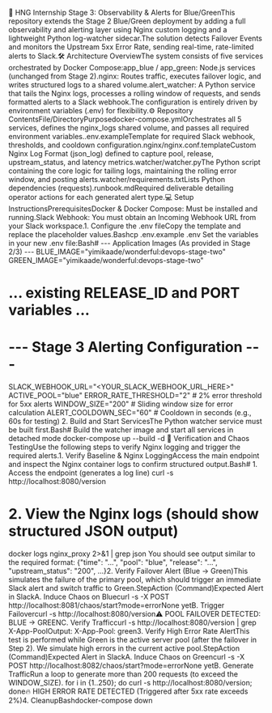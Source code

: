 🚀 HNG Internship Stage 3: Observability & Alerts for Blue/GreenThis repository extends the Stage 2 Blue/Green deployment by adding a full observability and alerting layer using Nginx custom logging and a lightweight Python log-watcher sidecar.The solution detects Failover Events and monitors the Upstream 5xx Error Rate, sending real-time, rate-limited alerts to Slack.🛠️ Architecture OverviewThe system consists of five services orchestrated by Docker Compose:app_blue / app_green: Node.js services (unchanged from Stage 2).nginx: Routes traffic, executes failover logic, and writes structured logs to a shared volume.alert_watcher: A Python service that tails the Nginx logs, processes a rolling window of requests, and sends formatted alerts to a Slack webhook.The configuration is entirely driven by environment variables (.env) for flexibility.⚙️ Repository ContentsFile/DirectoryPurposedocker-compose.ymlOrchestrates all 5 services, defines the nginx_logs shared volume, and passes all required environment variables..env.exampleTemplate for required Slack webhook, thresholds, and cooldown configuration.nginx/nginx.conf.templateCustom Nginx Log Format (json_log) defined to capture pool, release, upstream_status, and latency metrics.watcher/watcher.pyThe Python script containing the core logic for tailing logs, maintaining the rolling error window, and posting alerts.watcher/requirements.txtLists Python dependencies (requests).runbook.mdRequired deliverable detailing operator actions for each generated alert type.💻 Setup InstructionsPrerequisitesDocker & Docker Compose: Must be installed and running.Slack Webhook: You must obtain an Incoming Webhook URL from your Slack workspace.1. Configure the .env fileCopy the template and replace the placeholder values.Bashcp .env.example .env
Set the variables in your new .env file:Bash# --- Application Images (As provided in Stage 2/3) ---
BLUE_IMAGE="yimikaade/wonderful:devops-stage-two"
GREEN_IMAGE="yimikaade/wonderful:devops-stage-two"

# ... existing RELEASE_ID and PORT variables ...

# --- Stage 3 Alerting Configuration ---

SLACK_WEBHOOK_URL="<YOUR_SLACK_WEBHOOK_URL_HERE>"
ACTIVE_POOL="blue"
ERROR_RATE_THRESHOLD="2" # 2% error threshold for 5xx alerts
WINDOW_SIZE="200" # Sliding window size for error calculation
ALERT_COOLDOWN_SEC="60" # Cooldown in seconds (e.g., 60s for testing) 2. Build and Start ServicesThe Python watcher service must be built first.Bash# Build the watcher image and start all services in detached mode
docker-compose up --build -d
🧪 Verification and Chaos TestingUse the following steps to verify Nginx logging and trigger the required alerts.1. Verify Baseline & Nginx LoggingAccess the main endpoint and inspect the Nginx container logs to confirm structured output.Bash# 1. Access the endpoint (generates a log line)
curl -s http://localhost:8080/version

# 2. View the Nginx logs (should show structured JSON output)

docker logs nginx_proxy 2>&1 | grep json
You should see output similar to the required format: {"time": "...", "pool": "blue", "release": "...", "upstream_status": "200", ...}2. Verify Failover Alert (Blue → Green)This simulates the failure of the primary pool, which should trigger an immediate Slack alert and switch traffic to Green.StepAction (Command)Expected Alert in SlackA. Induce Chaos on Bluecurl -s -X POST http://localhost:8081/chaos/start?mode=errorNone yetB. Trigger Failovercurl -s http://localhost:8080/version:warning: POOL FAILOVER DETECTED: BLUE -> GREENC. Verify Trafficcurl -s http://localhost:8080/version | grep X-App-PoolOutput: X-App-Pool: green3. Verify High Error Rate AlertThis test is performed while Green is the active server pool (after the failover in Step 2). We simulate high errors in the current active pool.StepAction (Command)Expected Alert in SlackA. Induce Chaos on Greencurl -s -X POST http://localhost:8082/chaos/start?mode=errorNone yetB. Generate TrafficRun a loop to generate more than 200 requests (to exceed the WINDOW_SIZE). for i in {1..250}; do curl -s http://localhost:8080/version; done:fire: HIGH ERROR RATE DETECTED (Triggered after 5xx rate exceeds 2%)4. CleanupBashdocker-compose down
